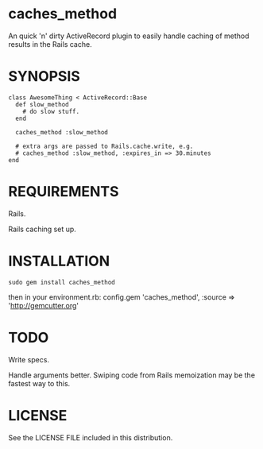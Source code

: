 caches_method
=============

An quick 'n' dirty ActiveRecord plugin to easily handle caching of method results in the Rails cache.

SYNOPSIS
========

    class AwesomeThing < ActiveRecord::Base
      def slow_method
        # do slow stuff.
      end
  
      caches_method :slow_method

      # extra args are passed to Rails.cache.write, e.g.
      # caches_method :slow_method, :expires_in => 30.minutes
    end


REQUIREMENTS
============

Rails.

Rails caching set up.

INSTALLATION
============

    sudo gem install caches_method

then in your environment.rb:
    config.gem 'caches_method', :source => 'http://gemcutter.org'
    
TODO
====

Write specs.

Handle arguments better. Swiping code from Rails memoization may be the fastest way to this.

LICENSE
=======

See the LICENSE FILE included in this distribution.
